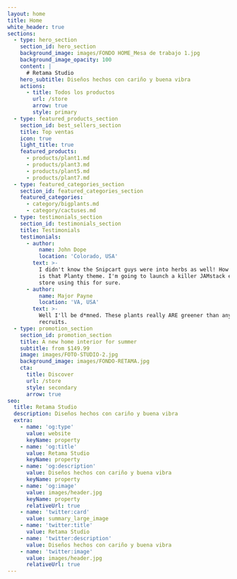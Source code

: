 ```yaml
---
layout: home
title: Home
white_header: true
sections:
  - type: hero_section
    section_id: hero_section
    background_image: images/FONDO HOME_Mesa de trabajo 1.jpg
    background_image_opacity: 100
    content: |
      # Retama Studio
    hero_subtitle: Diseños hechos con cariño y buena vibra
    actions:
      - title: Todos los productos
        url: /store
        arrow: true
        style: primary
  - type: featured_products_section
    section_id: best_sellers_section
    title: Top ventas
    icon: true
    light_title: true
    featured_products:
      - products/plant1.md
      - products/plant3.md
      - products/plant5.md
      - products/plant7.md
  - type: featured_categories_section
    section_id: featured_categories_section
    featured_categories:
      - category/bigplants.md
      - category/cactuses.md
  - type: testimonials_section
    section_id: testimonials_section
    title: Testimonials
    testimonials:
      - author:
          name: John Dope
          location: 'Colorado, USA'
        text: >-
          I didn't know the Snipcart guys were into herbs as well! How beautiful
          is that Planty theme. I'm going to launch a killer JAMstack e-commerce
          store using this for sure.
      - author:
          name: Major Payne
          location: 'VA, USA'
        text: >-
          Well I'll be d*mned. These plants really ARE greener than any of my
          recruits.
  - type: promotion_section
    section_id: promotion_section
    title: A new home interior for summer
    subtitle: from $149.99
    image: images/FOTO-STUDIO-2.jpg
    background_image: images/FONDO-RETAMA.jpg
    cta:
      title: Discover
      url: /store
      style: secondary
      arrow: true
seo:
  title: Retama Studio
  description: Diseños hechos con cariño y buena vibra
  extra:
    - name: 'og:type'
      value: website
      keyName: property
    - name: 'og:title'
      value: Retama Studio
      keyName: property
    - name: 'og:description'
      value: Diseños hechos con cariño y buena vibra
      keyName: property
    - name: 'og:image'
      value: images/header.jpg
      keyName: property
      relativeUrl: true
    - name: 'twitter:card'
      value: summary_large_image
    - name: 'twitter:title'
      value: Retama Studio
    - name: 'twitter:description'
      value: Diseños hechos con cariño y buena vibra
    - name: 'twitter:image'
      value: images/header.jpg
      relativeUrl: true
---
```

